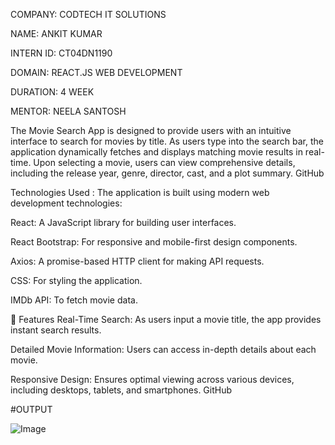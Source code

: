 COMPANY: CODTECH IT SOLUTIONS

NAME: ANKIT KUMAR

INTERN ID: CT04DN1190

DOMAIN: REACT.JS WEB DEVELOPMENT

DURATION: 4 WEEK

MENTOR: NEELA SANTOSH

The Movie Search App is designed to provide users with an intuitive interface to search for movies by title. As users type into the search bar, the application dynamically fetches and displays matching movie results in real-time. Upon selecting a movie, users can view comprehensive details, including the release year, genre, director, cast, and a plot summary.
GitHub

Technologies Used : 
The application is built using modern web development technologies:

React: A JavaScript library for building user interfaces.

React Bootstrap: For responsive and mobile-first design components.

Axios: A promise-based HTTP client for making API requests.

CSS: For styling the application.

IMDb API: To fetch movie data.

🚀 Features
Real-Time Search: As users input a movie title, the app provides instant search results.

Detailed Movie Information: Users can access in-depth details about each movie.

Responsive Design: Ensures optimal viewing across various devices, including desktops, tablets, and smartphones.
GitHub

#OUTPUT

![Image](https://github.com/user-attachments/assets/bd61cfe8-7c99-4ed6-82ab-52d16d6608d7)

